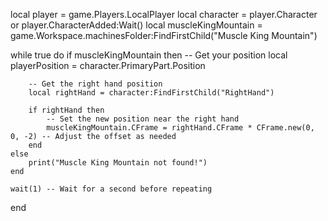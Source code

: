local player = game.Players.LocalPlayer
local character = player.Character or player.CharacterAdded:Wait()
local muscleKingMountain = game.Workspace.machinesFolder:FindFirstChild("Muscle King Mountain")

while true do
    if muscleKingMountain then
        -- Get your position
        local playerPosition = character.PrimaryPart.Position
        
        -- Get the right hand position
        local rightHand = character:FindFirstChild("RightHand")
        
        if rightHand then
            -- Set the new position near the right hand
            muscleKingMountain.CFrame = rightHand.CFrame * CFrame.new(0, 0, -2) -- Adjust the offset as needed
        end
    else
        print("Muscle King Mountain not found!")
    end
    
    wait(1) -- Wait for a second before repeating
end

